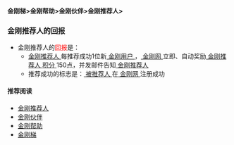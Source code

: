 #### 金刚梯>金刚帮助>金刚伙伴>金刚推荐人>
### 金刚推荐人的回报

- 金刚推荐人的<font color="Red">回报</font>是：
  - [ 金刚推荐人 ](https://a2zitpro.github.io/web/kkreferrer)每推荐成功1位新[ 金刚用户 ](https://a2zitpro.github.io/web/kkuser)，[ 金刚网 ](https://a2zitpro.github.io/web/kksitecn)立即、自动奖励[ 金刚推荐人 ](https://a2zitpro.github.io/web/kkreferrer)[ 积分 ](https://a2zitpro.github.io/web/kkpoints)150点，并发邮件告知[ 金刚推荐人 ](https://a2zitpro.github.io/web/kkreferrer)
  - 推荐成功的标志是：[ 被推荐人 ](https://a2zitpro.github.io/web/被推荐人)在[ 金刚网 ](https://a2zitpro.github.io/web/kksitecn)注册成功


#### 推荐阅读
- [金刚推荐人](https://a2zitpro.github.io/web/list_kkreferrer)
- [金刚伙伴](https://a2zitpro.github.io/web/list_kkpartner)
- [金刚帮助](https://a2zitpro.github.io/web/list_helpkkvpn)
- [金刚梯](https://a2zitpro.github.io/web/dlb)
